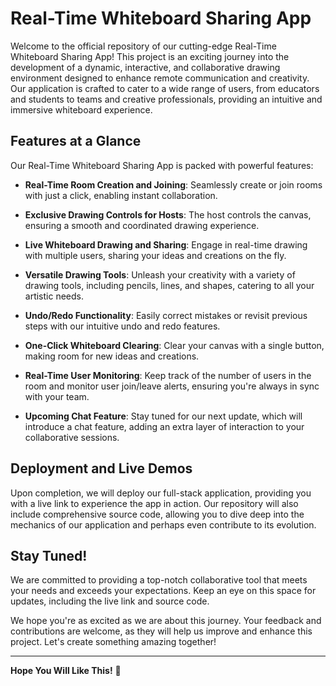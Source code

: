 # Real-Time Whiteboard Sharing App

Welcome to the official repository of our cutting-edge Real-Time Whiteboard Sharing App! This project is an exciting journey into the development of a dynamic, interactive, and collaborative drawing environment designed to enhance remote communication and creativity. Our application is crafted to cater to a wide range of users, from educators and students to teams and creative professionals, providing an intuitive and immersive whiteboard experience.

## Features at a Glance

Our Real-Time Whiteboard Sharing App is packed with powerful features:

- **Real-Time Room Creation and Joining**: Seamlessly create or join rooms with just a click, enabling instant collaboration.

- **Exclusive Drawing Controls for Hosts**: The host controls the canvas, ensuring a smooth and coordinated drawing experience.

- **Live Whiteboard Drawing and Sharing**: Engage in real-time drawing with multiple users, sharing your ideas and creations on the fly.

- **Versatile Drawing Tools**: Unleash your creativity with a variety of drawing tools, including pencils, lines, and shapes, catering to all your artistic needs.

- **Undo/Redo Functionality**: Easily correct mistakes or revisit previous steps with our intuitive undo and redo features.

- **One-Click Whiteboard Clearing**: Clear your canvas with a single button, making room for new ideas and creations.

- **Real-Time User Monitoring**: Keep track of the number of users in the room and monitor user join/leave alerts, ensuring you're always in sync with your team.

- **Upcoming Chat Feature**: Stay tuned for our next update, which will introduce a chat feature, adding an extra layer of interaction to your collaborative sessions.

## Deployment and Live Demos

Upon completion, we will deploy our full-stack application, providing you with a live link to experience the app in action. Our repository will also include comprehensive source code, allowing you to dive deep into the mechanics of our application and perhaps even contribute to its evolution.

## Stay Tuned!

We are committed to providing a top-notch collaborative tool that meets your needs and exceeds your expectations. Keep an eye on this space for updates, including the live link and source code.

We hope you're as excited as we are about this journey. Your feedback and contributions are welcome, as they will help us improve and enhance this project. Let's create something amazing together!

---

**Hope You Will Like This!** 🌟
